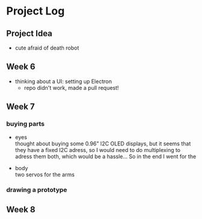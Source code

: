 # Project Log

## Project Idea

- cute afraid of death robot

## Week 6

- thinking about a UI: setting up Electron
  - repo didn't work, made a pull request!

## Week 7

### buying parts

- eyes <br/>
  thought about buying some 0.96" I2C OLED displays, but it seems that they have a fixed I2C adress, so I would need to do multiplexing to adress them both, which would be a hassle...
  So in the end I went for the

- body <br />
  two servos for the arms

### drawing a prototype

## Week 8
